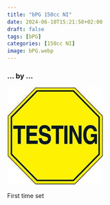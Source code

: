 ```yaml
---
title: "bPG 150cc NI"
date: 2024-06-10T15:21:58+02:00
draft: false
tags: [bPG]
categories: [150cc NI]
image: bPG.webp
---
```

### ... by ...
![Nothing there](testing.jpg)

First time set